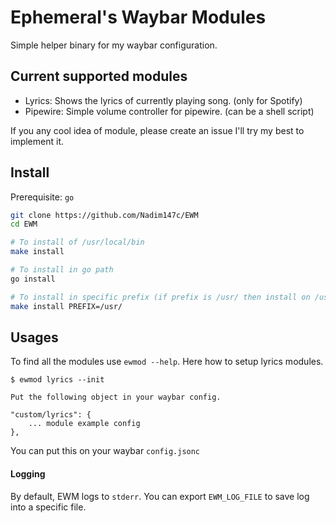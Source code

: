 # Ephemeral's Waybar Modules

Simple helper binary for my waybar configuration.

## Current supported modules

-   Lyrics: Shows the lyrics of currently playing song. (only for Spotify)
-   Pipewire: Simple volume controller for pipewire. (can be a shell script)

If you any cool idea of module, please create an issue I'll try my best to implement it.

## Install

Prerequisite: `go`

```sh
git clone https://github.com/Nadim147c/EWM
cd EWM

# To install of /usr/local/bin
make install

# To install in go path
go install

# To install in specific prefix (if prefix is /usr/ then install on /usr/bin/)
make install PREFIX=/usr/
```

## Usages

To find all the modules use `ewmod --help`. Here how to setup lyrics modules.

```
$ ewmod lyrics --init

Put the following object in your waybar config.

"custom/lyrics": {
    ... module example config
},
```

You can put this on your waybar `config.jsonc`

#### Logging

By default, EWM logs to `stderr`. You can export `EWM_LOG_FILE` to save log into a specific file.
